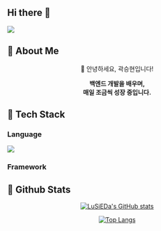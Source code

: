 ## Hi there 👋
<div>
  <!--Header-->
 <img src="https://capsule-render.vercel.app/api?type=waving&color=gradient&height=300&section=header&text=백엔드%20개발자로%20성장중입니다%20%"/>
  
</div>

<div>
  <!--Body-->
  
  ## 👀 About Me
   <div align="center">

 👋 안녕하세요, 곽승현입니다!

**백엔드 개발을 배우며,<br>매일 조금씩 성장 중입니다.**


</div>

  
  ## 🧱 Tech Stack
  ### Language
  <!--Python-->
  <img src="https://img.shields.io/badge/Python-3776AB?style=flat-square&logo=Python&logoColor=white"/>
  <br/>
  
  ### Framework


## 🤔 Github Stats

<div align="center">

[![LuSiEDa's GitHub stats](https://github-readme-stats.vercel.app/api?username=LuSiEDa&show_icons=true&theme=tokyonight)](https://github.com/anuraghazra/github-readme-stats)

[![Top Langs](https://github-readme-stats.vercel.app/api/top-langs/?username=LuSiEDa&layout=compact&theme=tokyonight)](https://github.com/anuraghazra/github-readme-stats)

</div>
  


</div>

